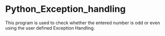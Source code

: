 # Python_Exception_handling
This program is used to check whether the entered number is odd or even using the user defined Exception Handling.
